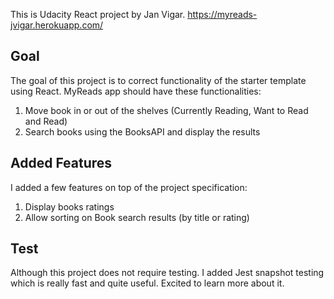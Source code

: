 This is Udacity React project by Jan Vigar.
https://myreads-jvigar.herokuapp.com/

## Goal

The goal of this project is to correct functionality of the starter template using React. MyReads app should have these functionalities:
1. Move book in or out of the shelves (Currently Reading, Want to Read and Read)
2. Search books using the BooksAPI and display the results

## Added Features

I added a few features on top of the project specification:
1. Display books ratings
2. Allow sorting on Book search results (by title or rating)

## Test

Although this project does not require testing. I added Jest snapshot testing which is really fast and quite useful. Excited to learn more about it.
